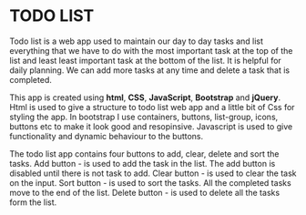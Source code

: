 # TODO LIST 

Todo list is a web app used to maintain our day to day tasks and list everything that we have to do with the most important task at the top of the list and least
least important task at the bottom of the list. 
It is helpful for daily planning. We can add more tasks at any time and delete a task that is completed.

This app is created using <b>html</b>, <b>CSS</b>, <b>JavaScript</b>, <b>Bootstrap</b> and <b>jQuery</b>.
Html is used to give a structure to todo list web app and a little bit of Css for styling the app.
In bootstrap I use containers, buttons, list-group, icons, buttons etc to make it look good and resopinsive.
Javascript is used to give functionality and dynamic behaviour to the buttons.

The todo list app contains four buttons to add, clear, delete and sort the tasks.
Add button - is used to add the task in the list. The add button is disabled until there is not task to add.
Clear button - is used to clear the task on the input.
Sort button - is used to sort the tasks. All the completed tasks move to the end of the list.
Delete button - is used to delete all the tasks form the list.
